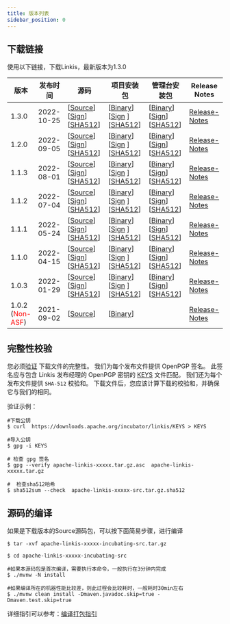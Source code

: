 ```yaml
---
title: 版本列表
sidebar_position: 0
--- 
```

## 下载链接

使用以下链接，下载Linkis，最新版本为1.3.0

| 版本                                           | 发布时间       | 源码                                                                                                                                                                                                                                                                                                                                                                      | 项目安装包                                                                                                                                                                                                                                                                                                                                                                   | 管理台安装包                                                                                                                                                                                                                                                                                                                                                                               | Release Notes                           |
|----------------------------------------------|------------|-------------------------------------------------------------------------------------------------------------------------------------------------------------------------------------------------------------------------------------------------------------------------------------------------------------------------------------------------------------------------|-------------------------------------------------------------------------------------------------------------------------------------------------------------------------------------------------------------------------------------------------------------------------------------------------------------------------------------------------------------------------|--------------------------------------------------------------------------------------------------------------------------------------------------------------------------------------------------------------------------------------------------------------------------------------------------------------------------------------------------------------------------------------|-----------------------------------------|
| 1.3.0                                        | 2022-10-25 | [[Source](https://www.apache.org/dyn/closer.lua/incubator/linkis/release-1.3.0/apache-linkis-1.3.0-incubating-src.tar.gz)] [[Sign](https://downloads.apache.org/incubator/linkis/release-1.3.0/apache-linkis-1.3.0-incubating-src.tar.gz.asc)] [[SHA512](https://downloads.apache.org/incubator/linkis/release-1.3.0/apache-linkis-1.3.0-incubating-src.tar.gz.sha512)] | [[Binary](https://www.apache.org/dyn/closer.lua/incubator/linkis/release-1.3.0/apache-linkis-1.3.0-incubating-bin.tar.gz)] [[Sign](https://downloads.apache.org/incubator/linkis/release-1.3.0/apache-linkis-1.3.0-incubating-bin.tar.gz.asc) ][[SHA512](https://downloads.apache.org/incubator/linkis/release-1.3.0/apache-linkis-1.3.0-incubating-bin.tar.gz.sha512)] | [[Binary](https://www.apache.org/dyn/closer.lua/incubator/linkis/release-1.3.0/apache-linkis-1.3.0-incubating-web-bin.tar.gz)] [[Sign](https://downloads.apache.org/incubator/linkis/release-1.3.0/apache-linkis-1.3.0-incubating-web-bin.tar.gz.asc )] [[SHA512](https://downloads.apache.org/incubator/linkis/release-1.3.0/apache-linkis-1.3.0-incubating-web-bin.tar.gz.sha512)] | [Release-Notes](release-notes-1.3.0.md) |
| 1.2.0                                        | 2022-09-05 | [[Source](https://www.apache.org/dyn/closer.lua/incubator/linkis/release-1.2.0/apache-linkis-1.2.0-incubating-src.tar.gz)] [[Sign](https://downloads.apache.org/incubator/linkis/release-1.2.0/apache-linkis-1.2.0-incubating-src.tar.gz.asc)] [[SHA512](https://downloads.apache.org/incubator/linkis/release-1.2.0/apache-linkis-1.2.0-incubating-src.tar.gz.sha512)] | [[Binary](https://www.apache.org/dyn/closer.lua/incubator/linkis/release-1.2.0/apache-linkis-1.2.0-incubating-bin.tar.gz)] [[Sign](https://downloads.apache.org/incubator/linkis/release-1.2.0/apache-linkis-1.2.0-incubating-bin.tar.gz.asc) ][[SHA512](https://downloads.apache.org/incubator/linkis/release-1.2.0/apache-linkis-1.2.0-incubating-bin.tar.gz.sha512)] | [[Binary](https://www.apache.org/dyn/closer.lua/incubator/linkis/release-1.2.0/apache-linkis-1.2.0-incubating-web-bin.tar.gz)] [[Sign](https://downloads.apache.org/incubator/linkis/release-1.2.0/apache-linkis-1.2.0-incubating-web-bin.tar.gz.asc )] [[SHA512](https://downloads.apache.org/incubator/linkis/release-1.2.0/apache-linkis-1.2.0-incubating-web-bin.tar.gz.sha512)] | [Release-Notes](release-notes-1.2.0.md) |
| 1.1.3                                        | 2022-08-01 | [[Source](https://www.apache.org/dyn/closer.lua/incubator/linkis/release-1.1.3/apache-linkis-1.1.3-incubating-src.tar.gz)] [[Sign](https://downloads.apache.org/incubator/linkis/release-1.1.3/apache-linkis-1.1.3-incubating-src.tar.gz.asc)] [[SHA512](https://downloads.apache.org/incubator/linkis/release-1.1.3/apache-linkis-1.1.3-incubating-src.tar.gz.sha512)] | [[Binary](https://www.apache.org/dyn/closer.lua/incubator/linkis/release-1.1.3/apache-linkis-1.1.3-incubating-bin.tar.gz)] [[Sign](https://downloads.apache.org/incubator/linkis/release-1.1.3/apache-linkis-1.1.3-incubating-bin.tar.gz.asc) ][[SHA512](https://downloads.apache.org/incubator/linkis/release-1.1.3/apache-linkis-1.1.3-incubating-bin.tar.gz.sha512)] | [[Binary](https://www.apache.org/dyn/closer.lua/incubator/linkis/release-1.1.3/apache-linkis-1.1.3-incubating-web-bin.tar.gz)] [[Sign](https://downloads.apache.org/incubator/linkis/release-1.1.3/apache-linkis-1.1.3-incubating-web-bin.tar.gz.asc )] [[SHA512](https://downloads.apache.org/incubator/linkis/release-1.1.3/apache-linkis-1.1.3-incubating-web-bin.tar.gz.sha512)] | [Release-Notes](release-notes-1.1.3.md) |
| 1.1.2                                        | 2022-07-04 | [[Source](https://www.apache.org/dyn/closer.lua/incubator/linkis/release-1.1.2/apache-linkis-1.1.2-incubating-src.tar.gz)] [[Sign](https://downloads.apache.org/incubator/linkis/release-1.1.2/apache-linkis-1.1.2-incubating-src.tar.gz.asc)] [[SHA512](https://downloads.apache.org/incubator/linkis/release-1.1.2/apache-linkis-1.1.2-incubating-src.tar.gz.sha512)] | [[Binary](https://www.apache.org/dyn/closer.lua/incubator/linkis/release-1.1.2/apache-linkis-1.1.2-incubating-bin.tar.gz)] [[Sign](https://downloads.apache.org/incubator/linkis/release-1.1.2/apache-linkis-1.1.2-incubating-bin.tar.gz.asc) ][[SHA512](https://downloads.apache.org/incubator/linkis/release-1.1.2/apache-linkis-1.1.2-incubating-bin.tar.gz.sha512)] | [[Binary](https://www.apache.org/dyn/closer.lua/incubator/linkis/release-1.1.2/apache-linkis-1.1.2-incubating-web-bin.tar.gz)] [[Sign](https://downloads.apache.org/incubator/linkis/release-1.1.2/apache-linkis-1.1.2-incubating-web-bin.tar.gz.asc )] [[SHA512](https://downloads.apache.org/incubator/linkis/release-1.1.2/apache-linkis-1.1.2-incubating-web-bin.tar.gz.sha512)] | [Release-Notes](release-notes-1.1.2.md) |
| 1.1.1                                        | 2022-05-24 | [[Source](https://www.apache.org/dyn/closer.lua/incubator/linkis/release-1.1.1/apache-linkis-1.1.1-incubating-src.tar.gz)] [[Sign](https://downloads.apache.org/incubator/linkis/release-1.1.1/apache-linkis-1.1.1-incubating-src.tar.gz.asc)] [[SHA512](https://downloads.apache.org/incubator/linkis/release-1.1.1/apache-linkis-1.1.1-incubating-src.tar.gz.sha512)] | [[Binary](https://www.apache.org/dyn/closer.lua/incubator/linkis/release-1.1.1/apache-linkis-1.1.1-incubating-bin.tar.gz)] [[Sign](https://downloads.apache.org/incubator/linkis/release-1.1.1/apache-linkis-1.1.1-incubating-bin.tar.gz.asc) ][[SHA512](https://downloads.apache.org/incubator/linkis/release-1.1.1/apache-linkis-1.1.1-incubating-bin.tar.gz.sha512)] | [[Binary](https://www.apache.org/dyn/closer.lua/incubator/linkis/release-1.1.1/apache-linkis-1.1.1-incubating-web-bin.tar.gz)] [[Sign](https://downloads.apache.org/incubator/linkis/release-1.1.1/apache-linkis-1.1.1-incubating-web-bin.tar.gz.asc )] [[SHA512](https://downloads.apache.org/incubator/linkis/release-1.1.1/apache-linkis-1.1.1-incubating-web-bin.tar.gz.sha512)] | [Release-Notes](release-notes-1.1.1.md) |
| 1.1.0                                        | 2022-04-15 | [[Source](https://www.apache.org/dyn/closer.lua/incubator/linkis/release-1.1.0/apache-linkis-1.1.0-incubating-src.tar.gz)] [[Sign](https://downloads.apache.org/incubator/linkis/release-1.1.0/apache-linkis-1.1.0-incubating-src.tar.gz.asc)] [[SHA512](https://downloads.apache.org/incubator/linkis/release-1.1.0/apache-linkis-1.1.0-incubating-src.tar.gz.sha512)] | [[Binary](https://www.apache.org/dyn/closer.lua/incubator/linkis/release-1.1.0/apache-linkis-1.1.0-incubating-bin.tar.gz)] [[Sign](https://downloads.apache.org/incubator/linkis/release-1.1.0/apache-linkis-1.1.0-incubating-bin.tar.gz.asc) ][[SHA512](https://downloads.apache.org/incubator/linkis/release-1.1.0/apache-linkis-1.1.0-incubating-bin.tar.gz.sha512)] | [[Binary](https://www.apache.org/dyn/closer.lua/incubator/linkis/release-1.1.0/apache-linkis-1.1.0-incubating-web-bin.tar.gz)] [[Sign](https://downloads.apache.org/incubator/linkis/release-1.1.0/apache-linkis-1.1.0-incubating-web-bin.tar.gz.asc )] [[SHA512](https://downloads.apache.org/incubator/linkis/release-1.1.0/apache-linkis-1.1.0-incubating-web-bin.tar.gz.sha512)] | [Release-Notes](release-notes-1.1.0.md) |
| 1.0.3                                        | 2022-01-29 | [[Source](https://www.apache.org/dyn/closer.lua/incubator/linkis/release-1.0.3/apache-linkis-1.0.3-incubating-src.tar.gz)] [[Sign](https://downloads.apache.org/incubator/linkis/release-1.0.3/apache-linkis-1.0.3-incubating-src.tar.gz.asc)] [[SHA512](https://downloads.apache.org/incubator/linkis/release-1.0.3/apache-linkis-1.0.3-incubating-src.tar.gz.sha512)] | [[Binary](https://www.apache.org/dyn/closer.lua/incubator/linkis/release-1.0.3/apache-linkis-1.0.3-incubating-bin.tar.gz)] [[Sign](https://downloads.apache.org/incubator/linkis/release-1.0.3/apache-linkis-1.0.3-incubating-bin.tar.gz.asc) ][[SHA512](https://downloads.apache.org/incubator/linkis/release-1.0.3/apache-linkis-1.0.3-incubating-bin.tar.gz.sha512)] | [[Binary](https://www.apache.org/dyn/closer.lua/incubator/linkis/release-1.0.3/apache-linkis-1.0.3-incubating-web-bin.tar.gz)] [[Sign](https://downloads.apache.org/incubator/linkis/release-1.0.3/apache-linkis-1.0.3-incubating-web-bin.tar.gz.asc )] [[SHA512](https://downloads.apache.org/incubator/linkis/release-1.0.3/apache-linkis-1.0.3-incubating-web-bin.tar.gz.sha512)] | [Release-Notes](release-notes-1.0.3.md) |
| 1.0.2<br/>(<font color='red'>Non-ASF</font>) | 2021-09-02 | [[Source](https://github.com/apache/incubator-linkis/archive/refs/tags/1.0.2.tar.gz)]                                                                                                                                                                                                                                                                                   | [[Binary](https://osp-1257653870.cos.ap-guangzhou.myqcloud.com/WeDatasphere/Linkis/1.0.2/wedatasphere-linkis-1.0.2-combined-package-dist.tar.gz)]                                                                                                                                                                                                                       |                                                                                                                                                                                                                                                                                                                                                                                      | [Release-Notes](release-notes-1.0.2.md) |

## 完整性校验

您必须[验证](https://www.apache.org/info/verification.html) 下载文件的完整性。 我们为每个发布文件提供 OpenPGP 签名。 此签名应与包含 Linkis 发布经理的 OpenPGP 密钥的 [KEYS](https://downloads.apache.org/incubator/linkis/KEYS) 文件匹配。 我们还为每个发布文件提供 <code>SHA-512</code> 校验和。 下载文件后，您应该计算下载的校验和，并确保它与我们的相同。

验证示例：
```shell script
#下载公钥
$ curl  https://downloads.apache.org/incubator/linkis/KEYS > KEYS

#导入公钥
$ gpg -i KEYS

# 检查 gpg 签名
$ gpg --verify apache-linkis-xxxxx.tar.gz.asc  apache-linkis-xxxxx.tar.gz

#  检查sha512哈希
$ sha512sum --check  apache-linkis-xxxxx-src.tar.gz.sha512
``` 


## 源码的编译

如果是下载版本的Source源码包，可以按下面简易步骤，进行编译
 
```shell script
$ tar -xvf apache-linkis-xxxxx-incubating-src.tar.gz

$ cd apache-linkis-xxxxx-incubating-src

#如果本源码包是首次编译，需要执行本命令，一般执行在3分钟内完成
$ ./mvnw -N install 

#如果编译所在的机器性能比较差，则此过程会比较耗时，一般耗时30min左右
$ ./mvnw clean install -Dmaven.javadoc.skip=true -Dmaven.test.skip=true

```
详细指引可以参考：[编译打包指引](/docs/latest/development/build)
 
